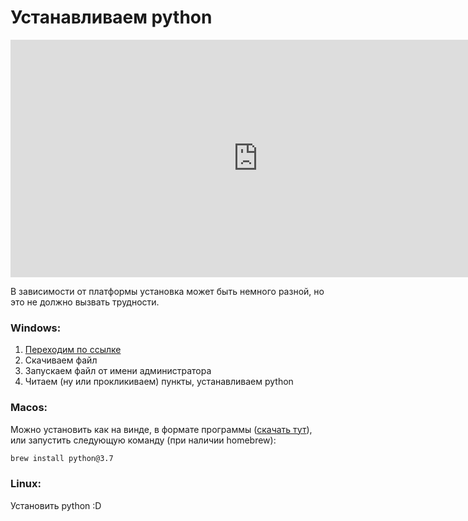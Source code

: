 # Устанавливаем python

<p align="center"> 
<iframe width="792" height="380" src="https://www.youtube.com/embed/7UHrOUuNJMQ" title="YouTube video player" frameborder="0" allow="accelerometer; autoplay; clipboard-write; encrypted-media; gyroscope; picture-in-picture" allowfullscreen></iframe>
</p>

В зависимости от платформы установка может быть немного разной, но это не должно вызвать трудности.

### Windows:
1. [Переходим по ссылке](https://www.python.org)
2. Скачиваем файл
3. Запускаем файл от имени администратора
4. Читаем (ну или прокликиваем) пункты, устанавливаем python

### Macos:
Можно установить как на винде, в формате программы ([скачать тут](https://www.python.org)), или запустить следующую команду (при наличии homebrew):

```bash
brew install python@3.7
```

### Linux:

Установить python :D